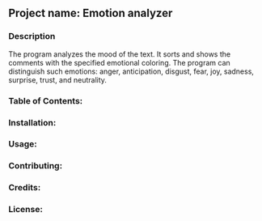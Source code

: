 ## Project name: Emotion analyzer


### Description

The program analyzes the mood of the text.
It sorts and shows the comments with the specified emotional coloring.
The program can distinguish such emotions: anger, anticipation, disgust, fear, joy, sadness, surprise, trust, and neutrality.

### Table of Contents: 

### Installation: 

### Usage: 

### Contributing: 

### Credits: 

### License:

